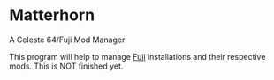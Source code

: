 # Matterhorn
A Celeste 64/Fuji Mod Manager

This program will help to manage [Fuji](https://github.com/FujiAPI/Fuji/releases) installations and their respective mods.
This is NOT finished yet.
